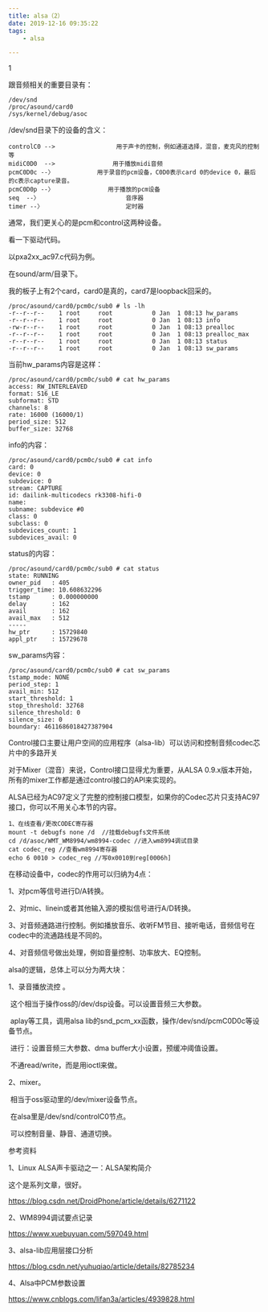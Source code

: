 ```yaml
---
title: alsa（2）
date: 2019-12-16 09:35:22
tags:
	- alsa

---
```


1

跟音频相关的重要目录有：

```
/dev/snd
/proc/asound/card0
/sys/kernel/debug/asoc
```



/dev/snd目录下的设备的含义：

```
controlC0 -->                 用于声卡的控制，例如通道选择，混音，麦克风的控制等
midiC0D0  -->                用于播放midi音频
pcmC0D0c --〉            用于录音的pcm设备，C0D0表示card 0的device 0，最后的c表示capture录音。
pcmC0D0p --〉               用于播放的pcm设备
seq  --〉                        音序器
timer --〉                       定时器
```

通常，我们更关心的是pcm和control这两种设备。

看一下驱动代码。



以pxa2xx_ac97.c代码为例。

在sound/arm/目录下。

我的板子上有2个card，card0是真的，card7是loopback回采的。

```
/proc/asound/card0/pcm0c/sub0 # ls -lh                             
-r--r--r--    1 root     root           0 Jan  1 08:13 hw_params    
-r--r--r--    1 root     root           0 Jan  1 08:13 info         
-rw-r--r--    1 root     root           0 Jan  1 08:13 prealloc     
-r--r--r--    1 root     root           0 Jan  1 08:13 prealloc_max 
-r--r--r--    1 root     root           0 Jan  1 08:13 status       
-r--r--r--    1 root     root           0 Jan  1 08:13 sw_params    
```

当前hw_params内容是这样：

```
/proc/asound/card0/pcm0c/sub0 # cat hw_params
access: RW_INTERLEAVED                       
format: S16_LE                               
subformat: STD                               
channels: 8                                  
rate: 16000 (16000/1)                        
period_size: 512                             
buffer_size: 32768                           
```

info的内容：

```
/proc/asound/card0/pcm0c/sub0 # cat info   
card: 0                                    
device: 0                                  
subdevice: 0                               
stream: CAPTURE                            
id: dailink-multicodecs rk3308-hifi-0      
name:                                      
subname: subdevice #0                      
class: 0                                   
subclass: 0                                
subdevices_count: 1                        
subdevices_avail: 0                        
```

status的内容：

```
/proc/asound/card0/pcm0c/sub0 # cat status  
state: RUNNING                              
owner_pid   : 405                           
trigger_time: 10.608632296                  
tstamp      : 0.000000000                   
delay       : 162                           
avail       : 162                           
avail_max   : 512                           
-----                                       
hw_ptr      : 15729840                      
appl_ptr    : 15729678                      
```

sw_params内容：

```
/proc/asound/card0/pcm0c/sub0 # cat sw_params   
tstamp_mode: NONE                               
period_step: 1                                  
avail_min: 512                                  
start_threshold: 1                              
stop_threshold: 32768                           
silence_threshold: 0                            
silence_size: 0                                 
boundary: 4611686018427387904                   
```



Control接口主要让用户空间的应用程序（alsa-lib）可以访问和控制音频codec芯片中的多路开关

对于Mixer（混音）来说，Control接口显得尤为重要，从ALSA 0.9.x版本开始，所有的mixer工作都是通过control接口的API来实现的。



ALSA已经为AC97定义了完整的控制接口模型，如果你的Codec芯片只支持AC97接口，你可以不用关心本节的内容。



```
1、在线查看/更改CODEC寄存器
mount -t debugfs none /d  //挂载debugfs文件系统
cd /d/asoc/WMT_WM8994/wm8994-codec //进入wm8994调试目录
cat codec_reg //查看wm8994寄存器
echo 6 0010 > codec_reg //写0x0010到reg[0006h]
```



在移动设备中，codec的作用可以归纳为4点：

1、对pcm等信号进行D/A转换。

2、对mic、linein或者其他输入源的模拟信号进行A/D转换。

3、对音频通路进行控制。例如播放音乐、收听FM节目、接听电话，音频信号在codec中的流通路线是不同的。

4、对音频信号做出处理，例如音量控制、功率放大、EQ控制。



alsa的逻辑，总体上可以分为两大块：

1、录音播放流控 。

​	这个相当于操作oss的/dev/dsp设备。可以设置音频三大参数。

​	aplay等工具，调用alsa lib的snd_pcm_xx函数，操作/dev/snd/pcmC0D0c等设备节点。

​	进行：设置音频三大参数、dma buffer大小设置，预缓冲阈值设置。

​	不通read/write，而是用ioctl来做。

2、mixer。

​	相当于oss驱动里的/dev/mixer设备节点。

​	在alsa里是/dev/snd/controlC0节点。

​	可以控制音量、静音、通道切换。



参考资料

1、Linux ALSA声卡驱动之一：ALSA架构简介

这个是系列文章，很好。

https://blog.csdn.net/DroidPhone/article/details/6271122

2、WM8994调试要点记录

https://www.xuebuyuan.com/597049.html

3、alsa-lib应用层接口分析

https://blog.csdn.net/yuhuqiao/article/details/82785234

4、Alsa中PCM参数设置

https://www.cnblogs.com/lifan3a/articles/4939828.html